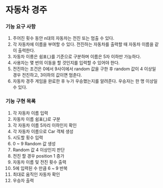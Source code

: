 # 자동차 경주

### 기능 요구 사항
1. 주어진 횟수 동안 n대의 자동차는 전진 또는 멈출 수 있다.
2. 각 자동차에 이름을 부여할 수 있다. 전진하는 자동차를 출력할 때 자동차 이름을 같이 출력한다.
3. 자동차 이릉은 쉼표(,)를 기준으로 구분하며 이름은 5자 이하만 가능하다.
4. 사용자는 몇 번의 이동을 할 것인지를 입력할 수 있어야 한다.
5. 전진하는 조건은 0에서 9사이에서 random 값을 구한 후 random 값이 4 이상일 경우 전진하고, 3이하의 값이면 멈춘다.
6. 자동차 경주 게임을 완료한 후 누가 우승했는지를 알려준다. 우승자는 한 명 이상일 수 있다.

### 기능 구현 목록
1. 각 자동차 이름 입력
2. 자동차 이름 쉼표(,)로 구분
3. 각 자동차 이름 5자리 이하인지 확인
4. 각 자동차 이름으로 Car 객체 생성
5. 시도할 횟수 입력
6. 0 ~ 9 Random 값 생성
7. Random 값 4 이상인지 판단
8. 전진 할 경우 position 1 증가
9. 자동차 이름 및 전진 횟수 출력
10. 5에 입력된 수 만큼 6 ~ 9 반복
11. 최대로 움직인 자동차 확인
12. 우승자 출력
